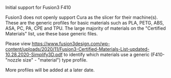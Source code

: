 Initial support for Fusion3 F410


Fusion3 does not openly support Cura as the slicer for their machine(s). These are the generic profiles for basic materials such as PLA, PETG, ABS, ASA, PC, PA, CPE and TPU.
The large majority of materials on the "Certified Materials" list, use these base generic files.


Please view https://www.fusion3design.com/wp-content/uploads/2020/11/Fusion3-Certified-Materials-List-updated-10.28.2020-Simplify3D.pdf
to identify which materials use a generic (F410-"nozzle size" - "material") type profile.


More profiles will be added at a later date.
